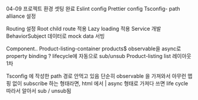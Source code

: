 04-09
프로젝트 환경 셋팅 완료
Eslint config
Prettier config
Tsconfig- path alliance 설정

Routing 설정
Root child route 적용
Lazy loading 적용
Service 개발
BehaviorSubject 데이터로 mock data 서빙

Component..
Product-listing-container products$ observable을 async로 property binding ?
lifecycle에 자동으로 sub/unsub
Product-listing list 레이아웃 1차

​​Tsconfig 에 작성한 path 경로 안먹고 있음
단순히 observable 을 가져와서 아무런 맵핑 없이 subscribe 하는 형태라면,
html 에서 | async 형태로 가져다 쓰면 life cycle 따라서 알아서 sub / unsub됨
